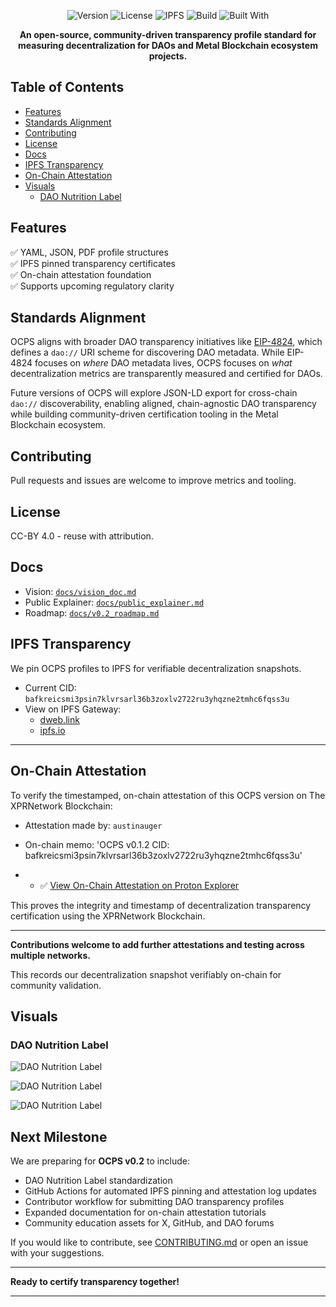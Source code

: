 <p align="center">
  <img src="https://img.shields.io/badge/version-v0.1.2-blue" alt="Version">
  <img src="https://img.shields.io/badge/license-CC--BY%204.0-green" alt="License">
  <img src="https://img.shields.io/badge/IPFS-pinned-blue" alt="IPFS">
  <img src="https://img.shields.io/badge/status-active-brightgreen" alt="Build">
  <img src="https://img.shields.io/badge/built%20with-community%20governance-blue" alt="Built With">
</p>

<p align="center">
  <b>An open-source, community-driven transparency profile standard for measuring decentralization for DAOs and Metal Blockchain ecosystem projects.</b>
</p>

## Table of Contents

- [Features](#features)
- [Standards Alignment](#standards-alignment)
- [Contributing](#contributing)
- [License](#license)
- [Docs](#docs)
- [IPFS Transparency](#ipfs-transparency)
- [On-Chain Attestation](#on-chain-attestation)
- [Visuals](#visuals)
  - [DAO Nutrition Label](#dao-nutrition-label)

## Features
✅ YAML, JSON, PDF profile structures  
✅ IPFS pinned transparency certificates  
✅ On-chain attestation foundation  
✅ Supports upcoming regulatory clarity

## Standards Alignment

OCPS aligns with broader DAO transparency initiatives like [EIP-4824](https://eips.ethereum.org/EIPS/eip-4824), which defines a `dao://` URI scheme for discovering DAO metadata. While EIP-4824 focuses on *where* DAO metadata lives, OCPS focuses on *what* decentralization metrics are transparently measured and certified for DAOs.

Future versions of OCPS will explore JSON-LD export for cross-chain `dao://` discoverability, enabling aligned, chain-agnostic DAO transparency while building community-driven certification tooling in the Metal Blockchain ecosystem.

## Contributing
Pull requests and issues are welcome to improve metrics and tooling.

## License
CC-BY 4.0 - reuse with attribution.

## Docs
- Vision: [`docs/vision_doc.md`](docs/vision_doc.md)
- Public Explainer: [`docs/public_explainer.md`](docs/public_explainer.md)
- Roadmap: [`docs/v0.2_roadmap.md`](docs/v0.2_roadmap.md)

## IPFS Transparency

We pin OCPS profiles to IPFS for verifiable decentralization snapshots.

- Current CID: `bafkreicsmi3psin7klvrsarl36b3zoxlv2722ru3yhqzne2tmhc6fqss3u`
- View on IPFS Gateway:
   - [dweb.link](https://dweb.link/ipfs/bafkreicsmi3psin7klvrsarl36b3zoxlv2722ru3yhqzne2tmhc6fqss3u)
   - [ipfs.io](https://ipfs.io/ipfs/bafkreicsmi3psin7klvrsarl36b3zoxlv2722ru3yhqzne2tmhc6fqss3u)

---

## On-Chain Attestation

To verify the timestamped, on-chain attestation of this OCPS version on The XPRNetwork Blockchain:

- Attestation made by: `austinauger`
- On-chain memo: 'OCPS v0.1.2 CID: bafkreicsmi3psin7klvrsarl36b3zoxlv2722ru3yhqzne2tmhc6fqss3u'

- - ✅ [View On-Chain Attestation on Proton Explorer](https://explorer.xprnetwork.org/tx/2d6b62ded2f59965a2ad911972291f60e453275dcab58c954f1f657ed1fda349)

This proves the integrity and timestamp of decentralization transparency certification using the XPRNetwork Blockchain.

---

**Contributions welcome to add further attestations and testing across multiple networks.**

This records our decentralization snapshot verifiably on-chain for community validation.

## Visuals

### DAO Nutrition Label
![DAO Nutrition Label](visuals/Sample_DAO_Label.png)

![DAO Nutrition Label](visuals/DAO_SAMPLE_2.jpeg)

![DAO Nutrition Label](visuals/DAO_Nutrition_Label.PNG)

## Next Milestone

We are preparing for **OCPS v0.2** to include:

- DAO Nutrition Label standardization
- GitHub Actions for automated IPFS pinning and attestation log updates
- Contributor workflow for submitting DAO transparency profiles
- Expanded documentation for on-chain attestation tutorials
- Community education assets for X, GitHub, and DAO forums

If you would like to contribute, see [CONTRIBUTING.md](CONTRIBUTING.md) or open an issue with your suggestions.

---

**Ready to certify transparency together!**

---
